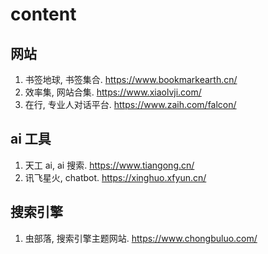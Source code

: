 
# content
## 网站
1. 书签地球, 书签集合. https://www.bookmarkearth.cn/
2. 效率集, 网站合集. https://www.xiaolvji.com/
3. 在行, 专业人对话平台. https://www.zaih.com/falcon/

## ai 工具
1. 天工 ai, ai 搜索. https://www.tiangong.cn/
2. 讯飞星火, chatbot. https://xinghuo.xfyun.cn/
## 搜索引擎
1. 虫部落, 搜索引擎主题网站. https://www.chongbuluo.com/